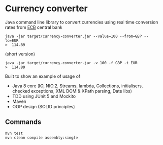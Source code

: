 # Currency converter

Java command line library to convert currencies using real time conversion rates from [ECB](https://www.ecb.europa.eu/) central bank

    java -jar target/currency-converter.jar --value=100 --from=GBP --to=EUR
    >  114.89

(short version)

    java -jar target/currency-converter.jar -v 100 -f GBP -t EUR
    >  114.89


Built to show an example of usage of 
 * Java 8 core (IO, NIO.2, Streams, lambda, Collections, initialisers, checked exceptions, XML DOM & XPath parsing, Date libs)
 * TDD using JUnit 5 and Mockito
 * Maven
 * OOP design (SOLID principles)
 

## Commands

    mvn test
    mvn clean compile assembly:single

